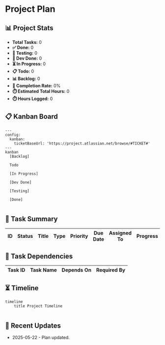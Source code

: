 # Project Plan

## 📊 Project Stats
- **Total Tasks:** 0
- **✅ Done:** 0
- **🧪 Testing:** 0
- **🔄 Dev Done:** 0
- **⏳ In Progress:** 0
- **📋 Todo:** 0
- **📊 Backlog:** 0
- **🎯 Completion Rate:** 0%
- **⏱️ Estimated Total Hours:** 0
- **⏱️ Hours Logged:** 0

## 📋 Kanban Board
```mermaid
---
config:
  kanban:
    ticketBaseUrl: 'https://project.atlassian.net/browse/#TICKET#'
---
kanban
  [Backlog]
    
  Todo
    
  [In Progress]
    
  [Dev Done]
    
  [Testing]
    
  [Done]
    
```

## 📝 Task Summary
| ID | Status | Title | Type | Priority | Due Date | Assigned To | Progress |
|----|--------|-------|------|----------|----------|-------------|----------|


## 🔗 Task Dependencies
| Task ID | Task Name | Depends On | Required By |
|---------|-----------|------------|-------------|


## ⏳ Timeline
```mermaid
timeline
    title Project Timeline
    
```

## 🔄 Recent Updates

- 2025-05-22 - Plan updated.
